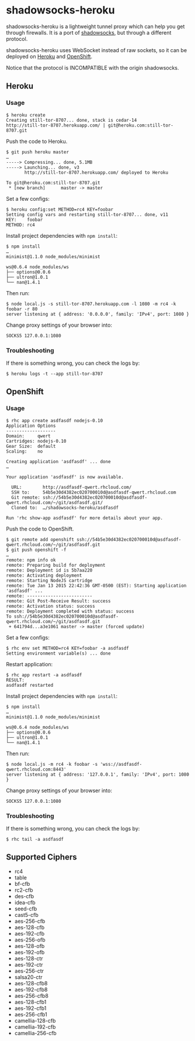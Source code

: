 shadowsocks-heroku
==================

shadowsocks-heroku is a lightweight tunnel proxy which can help you get through firewalls. It is a port of [shadowsocks](https://github.com/clowwindy/shadowsocks), but through a different protocol.

shadowsocks-heroku uses WebSocket instead of raw sockets, so it can be deployed on [Heroku](https://www.heroku.com/) and [OpenShift](https://www.openshift.com/).

Notice that the protocol is INCOMPATIBLE with the origin shadowsocks.

Heroku
------

### Usage

```
$ heroku create
Creating still-tor-8707... done, stack is cedar-14
http://still-tor-8707.herokuapp.com/ | git@heroku.com:still-tor-8707.git
```

Push the code to Heroku.

```
$ git push heroku master
…
-----> Compressing... done, 5.1MB
-----> Launching... done, v3
       http://still-tor-8707.herokuapp.com/ deployed to Heroku

To git@heroku.com:still-tor-8707.git
 * [new branch]      master -> master
```

Set a few configs:

```
$ heroku config:set METHOD=rc4 KEY=foobar
Setting config vars and restarting still-tor-8707... done, v11
KEY:    foobar
METHOD: rc4
```

Install project dependencies with `npm install`:

```
$ npm install
…
minimist@1.1.0 node_modules/minimist

ws@0.6.4 node_modules/ws
├── options@0.0.6
├── ultron@1.0.1
└── nan@1.4.1
```

Then run:

```
$ node local.js -s still-tor-8707.herokuapp.com -l 1080 -m rc4 -k foobar -r 80
server listening at { address: '0.0.0.0', family: 'IPv4', port: 1080 }
```

Change proxy settings of your browser into:

```
SOCKS5 127.0.0.1:1080
```

### Troubleshooting

If there is something wrong, you can check the logs by:

```
$ heroku logs -t --app still-tor-8707
```

OpenShift
---------

### Usage

```
$ rhc app create asdfasdf nodejs-0.10
Application Options
-------------------
Domain:     qwert
Cartridges: nodejs-0.10
Gear Size:  default
Scaling:    no

Creating application 'asdfasdf' ... done
…

Your application 'asdfasdf' is now available.

  URL:        http://asdfasdf-qwert.rhcloud.com/
  SSH to:     54b5e30d4382ec020700010d@asdfasdf-qwert.rhcloud.com
  Git remote: ssh://54b5e30d4382ec020700010d@asdfasdf-qwert.rhcloud.com/~/git/asdfasdf.git/
  Cloned to:  …/shadowsocks-heroku/asdfasdf

Run 'rhc show-app asdfasdf' for more details about your app.
```

Push the code to OpenShift.

```
$ git remote add openshift ssh://54b5e30d4382ec020700010d@asdfasdf-qwert.rhcloud.com/~/git/asdfasdf.git
$ git push openshift -f
…
remote: npm info ok
remote: Preparing build for deployment
remote: Deployment id is 5b7aa220
remote: Activating deployment
remote: Starting NodeJS cartridge
remote: Tue Jan 13 2015 22:42:36 GMT-0500 (EST): Starting application 'asdfasdf' ...
remote: -------------------------
remote: Git Post-Receive Result: success
remote: Activation status: success
remote: Deployment completed with status: success
To ssh://54b5e30d4382ec020700010d@asdfasdf-qwert.rhcloud.com/~/git/asdfasdf.git
 + 641794d...a3e1061 master -> master (forced update)
```

Set a few configs:

```
$ rhc env set METHOD=rc4 KEY=foobar -a asdfasdf
Setting environment variable(s) ... done
```

Restart application:

```
$ rhc app restart -a asdfasdf
RESULT:
asdfasdf restarted
```

Install project dependencies with `npm install`:

```
$ npm install
…
minimist@1.1.0 node_modules/minimist

ws@0.6.4 node_modules/ws
├── options@0.0.6
├── ultron@1.0.1
└── nan@1.4.1
```

Then run:

```
$ node local.js -m rc4 -k foobar -s 'wss://asdfasdf-qwert.rhcloud.com:8443'
server listening at { address: '127.0.0.1', family: 'IPv4', port: 1080 }
```

Change proxy settings of your browser into:

```
SOCKS5 127.0.0.1:1080
```

### Troubleshooting

If there is something wrong, you can check the logs by:

```
$ rhc tail -a asdfasdf
```

Supported Ciphers
-----------------

- rc4
- table
- bf-cfb
- rc2-cfb
- des-cfb
- idea-cfb
- seed-cfb
- cast5-cfb
- aes-256-cfb
- aes-128-cfb
- aes-192-cfb
- aes-256-ofb
- aes-128-ofb
- aes-192-ofb
- aes-128-ctr
- aes-192-ctr
- aes-256-ctr
- salsa20-ctr
- aes-128-cfb8
- aes-192-cfb8
- aes-256-cfb8
- aes-128-cfb1
- aes-192-cfb1
- aes-256-cfb1
- camellia-128-cfb
- camellia-192-cfb
- camellia-256-cfb
